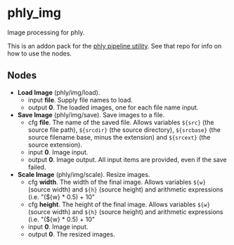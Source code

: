# phly_img
Image processing for phly.

This is an addon pack for the [phly pipeline utility](https://github.com/hackborn/phly). See that repo for info on how to use the nodes.

## Nodes ##
* **Load Image** (phly/img/load).
    * input **file**. Supply file names to load.
    * output **0**. The loaded images, one for each file name input.
* **Save Image** (phly/img/save). Save images to a file.
    * cfg **file**. The name of the saved file. Allows variables `${src}` (the source file path), `${srcdir}` (the source directory), `${srcbase}` (the source filename base, minus the extension) and  `${srcext}` (the source extension).
    * input **0**. Image input.
    * output **0**. Image output. All input items are provided, even if the save failed.
* **Scale Image** (phly/img/scale). Resize images.
    * cfg **width**. The width of the final image. Allows variables `${w}` (source width) and `${h}` (source height) and arithmetic expressions (i.e. "(${w} * 0.5) + 10"
    * cfg **height**. The height of the final image. Allows variables `${w}` (source width) and `${h}` (source height) and arithmetic expressions (i.e. "(${w} * 0.5) + 10"
    * input **0**. Image input.
    * output **0**. The resized images.
